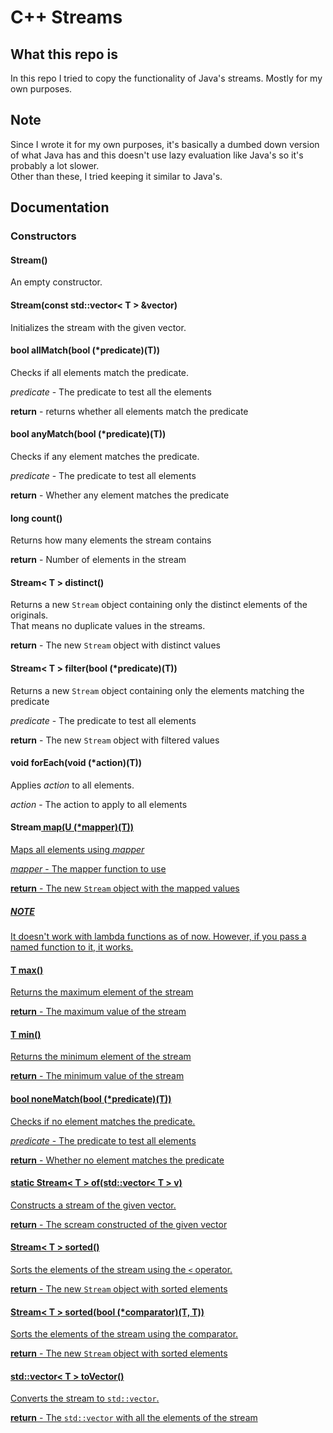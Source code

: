# C++ Streams

## What this repo is

In this repo I tried to copy the functionality of Java's streams. Mostly for my own purposes.

## Note

Since I wrote it for my own purposes, it's basically a dumbed down version of what Java has and this doesn't use lazy evaluation like Java's so it's probably a lot slower.  
Other than these, I tried keeping it similar to Java's.

## Documentation

### Constructors

#### Stream()

An empty constructor.

#### Stream(const std::vector&lt; T &gt; &vector)

Initializes the stream with the given vector.

#### bool allMatch(bool (*predicate)(T))

Checks if all elements match the predicate.

*predicate* - The predicate to test all the elements

**return** -  returns whether all elements match the predicate

#### bool anyMatch(bool (*predicate)(T))

Checks if any element matches the predicate.

*predicate* - The predicate to test all elements

**return** -  Whether any element matches the predicate

#### long count()

Returns how many elements the stream contains

**return** - Number of elements in the stream

#### Stream&lt; T &gt; distinct()

Returns a new `Stream` object containing only the distinct elements of the originals.  
That means no duplicate values in the streams.

**return** - The new `Stream` object with distinct values

#### Stream&lt; T &gt; filter(bool (*predicate)(T))

Returns a new `Stream` object containing only the elements matching the predicate

*predicate* - The predicate to test all elements

**return** - The new `Stream` object with filtered values

#### void forEach(void (*action)(T))

Applies *action* to all elements.

*action* - The action to apply to all elements

#### Stream<U> map(U (*mapper)(T))

Maps all elements using *mapper*

*mapper* - The mapper function to use

**return** - The new `Stream` object with the mapped values

##### NOTE

It doesn't work with lambda functions as of now. However, if you pass a named function to it, it works.

#### T max()

Returns the maximum element of the stream

**return** - The maximum value of the stream

#### T min()

Returns the minimum element of the stream

**return** - The minimum value of the stream

#### bool noneMatch(bool (*predicate)(T))

Checks if no element matches the predicate.

*predicate* - The predicate to test all elements

**return** -  Whether no element matches the predicate

#### static Stream&lt; T &gt; of(std::vector&lt; T &gt; v)

Constructs a stream of the given vector.

**return** - The scream constructed of the given vector

#### Stream&lt; T &gt; sorted()

Sorts the elements of the stream using the `<` operator.

**return** - The new `Stream` object with sorted elements

#### Stream&lt; T &gt; sorted(bool (*comparator)(T, T))

Sorts the elements of the stream using the comparator.

**return** - The new `Stream` object with sorted elements

#### std::vector&lt; T &gt; toVector()

Converts the stream to `std::vector`.

**return** - The `std::vector` with all the elements of the stream
